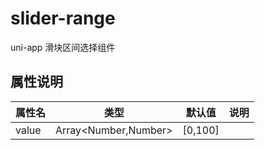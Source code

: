 # slider-range
uni-app 滑块区间选择组件

## 属性说明

|属性名|类型|默认值|说明|
| -- | -- | --|--|
| value | Array<Number,Number> | [0,100] ||
